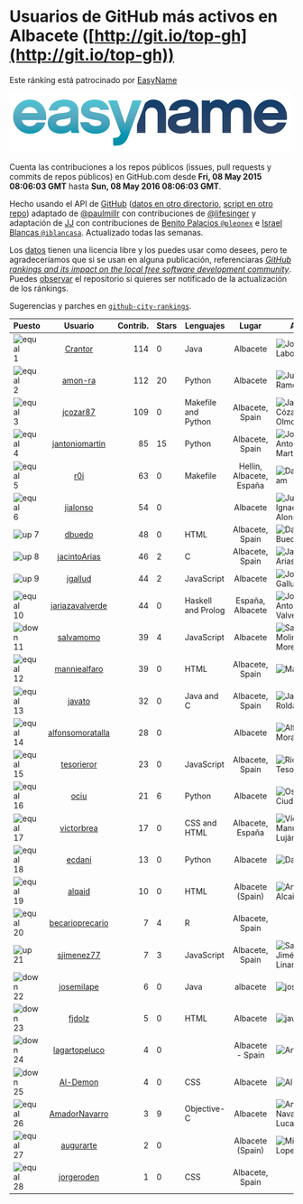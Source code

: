 
# Usuarios de GitHub más activos en Albacete ([http://git.io/top-gh](http://git.io/top-gh))



Este ránking está patrocinado por [EasyName](https://www.easyname.com/es)

<a href='https://www.easyname.com/es'><img src='https://raw.githubusercontent.com/JJ/top-github-users-data/master/img/easyname_500px.png' alt='logo patrocinador'></a>


  Cuenta las contribuciones a los repos públicos (issues, pull requests y commits de repos públicos) en GitHub.com desde  **Fri, 08 May 2015 08:06:03 GMT** hasta **Sun, 08 May 2016 08:06:03 GMT**.

  Hecho usando el API de [GitHub](http://github.com) ([datos en otro directorio](https://github.com/JJ/top-github-users-data/tree/master/data), [script en otro repo](https://github.com/JJ/github-city-rankings/blob/master/get-city.coffee)) adaptado de [@paulmillr](https://github.com/paulmillr) con contribuciones de [@lifesinger](https://github.com/lifesinger) y adaptación de [JJ](http://jj.github.io) con contribuciones de [Benito Palacios `@pleonex`](http://github.com/pleonex) e [Israel Blancas `@iblancasa`](https://github.com/iblancasa). Actualizado todas las semanas.

  Los [datos](https://github.com/JJ/top-github-users-data/tree/master/data) tienen una licencia libre y los puedes usar como desees, pero te agradeceríamos que si se usan en alguna publicación, referenciaras [*GitHub rankings and its impact on the local free software development community*](https://thewinnower.com/papers/github-rankings-and-its-impact-on-the-local-free-software-development-community). Puedes [observar](https://github.com/JJ/top-github-users-data/subscription) el repositorio si quieres ser notificado de la actualización de los ránkings.

  Sugerencias y parches en [`github-city-rankings`](http://github.com/JJ/github-city-rankings).


| Puesto   |  Usuario  |Contrib.| Stars | Lenguajes   |      Lugar      |  Avatar  |
|----------|:---------:|-------:|-------|-------------|:---------------:|----------|
|![equal](https://raw.githubusercontent.com/JJ/github-city-rankings/master/img/equal.gif) 1 | [Crantor](https://github.com/Crantor) | 114 | 0 | Java | Albacete | <img src='https://avatars3.githubusercontent.com/u/15078416?v=3&s=64' width="64" title='Jorge D. Laborda'> |
|![equal](https://raw.githubusercontent.com/JJ/github-city-rankings/master/img/equal.gif) 2 | [amon-ra](https://github.com/amon-ra) | 112 | 20 | Python | Albacete | <img src='https://avatars2.githubusercontent.com/u/1049676?v=3&s=64' width="64" title='Juan Ramón'> |
|![equal](https://raw.githubusercontent.com/JJ/github-city-rankings/master/img/equal.gif) 3 | [jcozar87](https://github.com/jcozar87) | 109 | 0 | Makefile and Python | Albacete, Spain | <img src='https://avatars1.githubusercontent.com/u/9693217?v=3&s=64' width="64" title='Javier Cózar del Olmo'> |
|![equal](https://raw.githubusercontent.com/JJ/github-city-rankings/master/img/equal.gif) 4 | [jantoniomartin](https://github.com/jantoniomartin) | 85 | 15 | Python | Albacete, Spain | <img src='https://avatars1.githubusercontent.com/u/439759?v=3&s=64' width="64" title='Jose Antonio Martin Prieto'> |
|![equal](https://raw.githubusercontent.com/JJ/github-city-rankings/master/img/equal.gif) 5 | [r0i](https://github.com/r0i) | 63 | 0 | Makefile | Hellin, Albacete, España | <img src='https://avatars2.githubusercontent.com/u/5457573?v=3&s=64' width="64" title='DarkSideTeam'> |
|![equal](https://raw.githubusercontent.com/JJ/github-city-rankings/master/img/equal.gif) 6 | [jialonso](https://github.com/jialonso) | 54 | 0 |  | Albacete | <img src='https://avatars3.githubusercontent.com/u/9167780?v=3&s=64' width="64" title='Juan Ignacio Alonso-Barba'> |
|![up](https://raw.githubusercontent.com/JJ/github-city-rankings/master/img/up.gif) 7 | [dbuedo](https://github.com/dbuedo) | 48 | 0 | HTML | Albacete, Spain | <img src='https://avatars1.githubusercontent.com/u/5249948?v=3&s=64' width="64" title='David Buedo'> |
|![up](https://raw.githubusercontent.com/JJ/github-city-rankings/master/img/up.gif) 8 | [jacintoArias](https://github.com/jacintoArias) | 46 | 2 | C | Albacete, Spain | <img src='https://avatars1.githubusercontent.com/u/7511199?v=3&s=64' width="64" title='Jacinto Arias'> |
|![up](https://raw.githubusercontent.com/JJ/github-city-rankings/master/img/up.gif) 9 | [jgallud](https://github.com/jgallud) | 44 | 2 | JavaScript | Albacete | <img src='https://avatars0.githubusercontent.com/u/5364288?v=3&s=64' width="64" title='Jose A. Gallud'> |
|![equal](https://raw.githubusercontent.com/JJ/github-city-rankings/master/img/equal.gif) 10 | [jariazavalverde](https://github.com/jariazavalverde) | 44 | 0 | Haskell and Prolog | España, Albacete | <img src='https://avatars1.githubusercontent.com/u/5055295?v=3&s=64' width="64" title='José Antonio Riaza Valverde'> |
|![down](https://raw.githubusercontent.com/JJ/github-city-rankings/master/img/down.gif) 11 | [salvamomo](https://github.com/salvamomo) | 39 | 4 | JavaScript | Albacete | <img src='https://avatars3.githubusercontent.com/u/890914?v=3&s=64' width="64" title='Salvador Molina Moreno'> |
|![equal](https://raw.githubusercontent.com/JJ/github-city-rankings/master/img/equal.gif) 12 | [manniealfaro](https://github.com/manniealfaro) | 39 | 0 | HTML | Albacete, Spain | <img src='https://avatars3.githubusercontent.com/u/5214869?v=3&s=64' width="64" title='Manuel'> |
|![equal](https://raw.githubusercontent.com/JJ/github-city-rankings/master/img/equal.gif) 13 | [javato](https://github.com/javato) | 32 | 0 | Java and C | Albacete, Spain | <img src='https://avatars2.githubusercontent.com/u/8853295?v=3&s=64' width="64" title='Javier Roldán'> |
|![equal](https://raw.githubusercontent.com/JJ/github-city-rankings/master/img/equal.gif) 14 | [alfonsomoratalla](https://github.com/alfonsomoratalla) | 28 | 0 |  | Albacete | <img src='https://avatars1.githubusercontent.com/u/11650750?v=3&s=64' width="64" title='Alfonso Moratalla'> |
|![equal](https://raw.githubusercontent.com/JJ/github-city-rankings/master/img/equal.gif) 15 | [tesorieror](https://github.com/tesorieror) | 23 | 0 | JavaScript | Albacete, Spain | <img src='https://avatars3.githubusercontent.com/u/5547744?v=3&s=64' width="64" title='Ricardo Tesoriero'> |
|![equal](https://raw.githubusercontent.com/JJ/github-city-rankings/master/img/equal.gif) 16 | [ociu](https://github.com/ociu) | 21 | 6 | Python | Albacete | <img src='https://avatars3.githubusercontent.com/u/4182785?v=3&s=64' width="64" title='Oscar Ciudad'> |
|![equal](https://raw.githubusercontent.com/JJ/github-city-rankings/master/img/equal.gif) 17 | [victorbrea](https://github.com/victorbrea) | 17 | 0 | CSS and HTML | Albacete, España | <img src='https://avatars3.githubusercontent.com/u/15610477?v=3&s=64' width="64" title='Víctor Manuel Brea Luján'> |
|![equal](https://raw.githubusercontent.com/JJ/github-city-rankings/master/img/equal.gif) 18 | [ecdani](https://github.com/ecdani) | 13 | 0 | Python | Albacete | <img src='https://avatars2.githubusercontent.com/u/4211293?v=3&s=64' width="64" title='Dani'> |
|![equal](https://raw.githubusercontent.com/JJ/github-city-rankings/master/img/equal.gif) 19 | [alqaid](https://github.com/alqaid) | 10 | 0 | HTML | Albacete (Spain) | <img src='https://avatars0.githubusercontent.com/u/13885700?v=3&s=64' width="64" title='Angel Alcaide'> |
|![equal](https://raw.githubusercontent.com/JJ/github-city-rankings/master/img/equal.gif) 20 | [becarioprecario](https://github.com/becarioprecario) | 7 | 4 | R | Albacete, Spain | <img src='https://avatars0.githubusercontent.com/u/7356250?v=3&s=64' width="64" title=''> |
|![up](https://raw.githubusercontent.com/JJ/github-city-rankings/master/img/up.gif) 21 | [sjimenez77](https://github.com/sjimenez77) | 7 | 3 | JavaScript | Albacete, Spain | <img src='https://avatars3.githubusercontent.com/u/2870004?v=3&s=64' width="64" title='Santos Jiménez Linares'> |
|![down](https://raw.githubusercontent.com/JJ/github-city-rankings/master/img/down.gif) 22 | [josemilape](https://github.com/josemilape) | 6 | 0 | Java | albacete | <img src='https://avatars3.githubusercontent.com/u/18656357?v=3&s=64' width="64" title='josemilape'> |
|![down](https://raw.githubusercontent.com/JJ/github-city-rankings/master/img/down.gif) 23 | [fjdolz](https://github.com/fjdolz) | 5 | 0 | HTML | Albacete | <img src='https://avatars3.githubusercontent.com/u/14316925?v=3&s=64' width="64" title='javier dolz'> |
|![down](https://raw.githubusercontent.com/JJ/github-city-rankings/master/img/down.gif) 24 | [lagartopeluco](https://github.com/lagartopeluco) | 4 | 0 |  | Albacete - Spain | <img src='https://avatars1.githubusercontent.com/u/18165354?v=3&s=64' width="64" title='Andrés G.'> |
|![down](https://raw.githubusercontent.com/JJ/github-city-rankings/master/img/down.gif) 25 | [Al-Demon](https://github.com/Al-Demon) | 4 | 0 | CSS | Albacete | <img src='https://avatars1.githubusercontent.com/u/15776382?v=3&s=64' width="64" title='Al-Demon'> |
|![equal](https://raw.githubusercontent.com/JJ/github-city-rankings/master/img/equal.gif) 26 | [AmadorNavarro](https://github.com/AmadorNavarro) | 3 | 9 | Objective-C | Albacete | <img src='https://avatars3.githubusercontent.com/u/2777799?v=3&s=64' width="64" title='Amador Navarro Lucas'> |
|![equal](https://raw.githubusercontent.com/JJ/github-city-rankings/master/img/equal.gif) 27 | [augurarte](https://github.com/augurarte) | 2 | 0 |  | Albacete (Spain) | <img src='https://avatars1.githubusercontent.com/u/1676126?v=3&s=64' width="64" title='Miguel Lopez'> |
|![equal](https://raw.githubusercontent.com/JJ/github-city-rankings/master/img/equal.gif) 28 | [jorgeroden](https://github.com/jorgeroden) | 1 | 0 | CSS | Albacete, Spain | <img src='https://avatars0.githubusercontent.com/u/7198454?v=3&s=64' width="64" title=''> |
